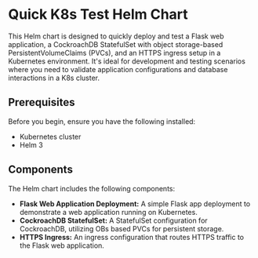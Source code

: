 # Quick K8s Test Helm Chart

This Helm chart is designed to quickly deploy and test a Flask web application, a CockroachDB StatefulSet with object storage-based PersistentVolumeClaims (PVCs), and an HTTPS ingress setup in a Kubernetes environment. It's ideal for development and testing scenarios where you need to validate application configurations and database interactions in a K8s cluster.

## Prerequisites

Before you begin, ensure you have the following installed:

- Kubernetes cluster
- Helm 3

## Components

The Helm chart includes the following components:

- **Flask Web Application Deployment:** A simple Flask app deployment to demonstrate a web application running on Kubernetes.
- **CockroachDB StatefulSet:** A StatefulSet configuration for CockroachDB, utilizing OBs based PVCs for persistent storage.
- **HTTPS Ingress:** An ingress configuration that routes HTTPS traffic to the Flask web application.
